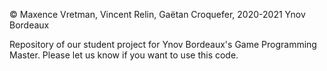 © Maxence Vretman, Vincent Relin, Gaëtan Croquefer, 2020-2021 Ynov Bordeaux

Repository of our student project for Ynov Bordeaux's Game Programming Master. Please let us know if you want to use this code.
